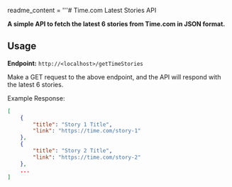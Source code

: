 readme_content = '''# Time.com Latest Stories API

**A simple API to fetch the latest 6 stories from Time.com in JSON format.**

## Usage

**Endpoint:** `http://<localhost>/getTimeStories`

Make a GET request to the above endpoint, and the API will respond with the latest 6 stories.

Example Response:
```json
[
    {
        "title": "Story 1 Title",
        "link": "https://time.com/story-1"
    },
    {
        "title": "Story 2 Title",
        "link": "https://time.com/story-2"
    },
    ...
]



